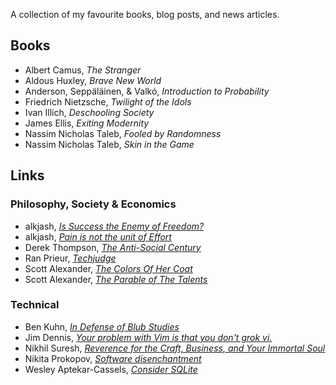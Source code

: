 A collection of my favourite books, blog posts, and news articles.

## Books

- Albert Camus, *The Stranger*
- Aldous Huxley, *Brave New World*
- Anderson, Seppäläinen, & Valkó, *Introduction to Probability*
- Friedrich Nietzsche, *Twilight of the Idols*
- Ivan Illich, *Deschooling Society*
- James Ellis, *Exiting Modernity*
- Nassim Nicholas Taleb, *Fooled by Randomness*
- Nassim Nicholas Taleb, *Skin in the Game*

## Links

### Philosophy, Society & Economics

- alkjash, [*Is Success the Enemy of Freedom?*](https://www.lesswrong.com/posts/D4hHASaZuLCW92gMy)
- alkjash, [*Pain is not the unit of Effort*](https://www.lesswrong.com/posts/bx3gkHJehRCYZAF3r)
- Derek Thompson, [*The Anti-Social Century*](https://archive.ph/wxY8p)
- Ran Prieur, [*Techjudge*](https://www.ranprieur.com/tech.html)
- Scott Alexander, [*The Colors Of Her Coat*](https://www.astralcodexten.com/p/the-colors-of-her-coat)
- Scott Alexander, [*The Parable of The Talents*](https://slatestarcodex.com/2015/01/31/the-parable-of-the-talents/)

### Technical

- Ben Kuhn, [*In Defense of Blub Studies*](https://www.benkuhn.net/blub/)
- Jim Dennis, [*Your problem with Vim is that you don't grok vi.*](https://stackoverflow.com/questions/1218390/what-is-your-most-productive-shortcut-with-vim/1220118#1220118)
- Nikhil Suresh, [*Reverence for the Craft, Business, and Your Immortal Soul*](https://ludic.mataroa.blog/blog/reverence-for-the-craft-business-and-your-immortal-soul/)
- Nikita Prokopov, [*Software disenchantment*](https://tonsky.me/blog/disenchantment/)
- Wesley Aptekar-Cassels, [*Consider SQLite*](https://blog.wesleyac.com/posts/consider-sqlite)
